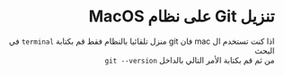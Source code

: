 ﻿<div dir = rtl >

# تنزيل Git على نظام MacOS 

اذا كنت تستخدم ال mac فان git منزل تلقائيا بالنظام فقط قم بكتابة 
`terminal` في البحث 
<br>
من ثم قم بكتابة الأمر التالي بالداخل  `git --version`
 </dir>

